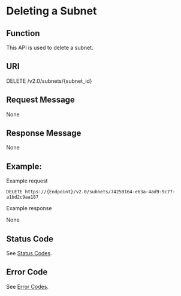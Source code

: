 # Deleting a Subnet<a name="vpc_subnet02_0005"></a>

## Function<a name="section2581871"></a>

This API is used to delete a subnet.

## URI<a name="section23236845"></a>

DELETE /v2.0/subnets/\{subnet\_id\}

## Request Message<a name="section3136315"></a>

None

## Response Message<a name="section28226836"></a>

None

## Example:<a name="section52714937"></a>

Example request

```
DELETE https://{Endpoint}/v2.0/subnets/74259164-e63a-4ad9-9c77-a1bd2c9aa187
```

Example response

None

## Status Code<a name="section10470352390"></a>

See  [Status Codes](status-codes.md).

## Error Code<a name="section85821649202813"></a>

See  [Error Codes](error-codes.md).

